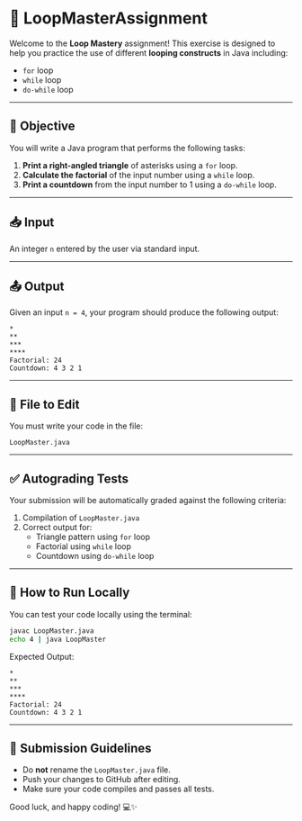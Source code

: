# 🎯 LoopMasterAssignment

Welcome to the **Loop Mastery** assignment! This exercise is designed to help you practice the use of different **looping constructs** in Java including:

- `for` loop
- `while` loop
- `do-while` loop

---

## 🧠 Objective

You will write a Java program that performs the following tasks:

1. **Print a right-angled triangle** of asterisks using a `for` loop.
2. **Calculate the factorial** of the input number using a `while` loop.
3. **Print a countdown** from the input number to 1 using a `do-while` loop.

---

## 📥 Input

An integer `n` entered by the user via standard input.

---

## 📤 Output

Given an input `n = 4`, your program should produce the following output:

```
*
**
***
****
Factorial: 24
Countdown: 4 3 2 1
```

---

## 📄 File to Edit

You must write your code in the file:

```
LoopMaster.java
```

---

## ✅ Autograding Tests

Your submission will be automatically graded against the following criteria:

1. Compilation of `LoopMaster.java`
2. Correct output for:
   - Triangle pattern using `for` loop
   - Factorial using `while` loop
   - Countdown using `do-while` loop

---

## 🚀 How to Run Locally

You can test your code locally using the terminal:

```bash
javac LoopMaster.java
echo 4 | java LoopMaster
```

Expected Output:

```
*
**
***
****
Factorial: 24
Countdown: 4 3 2 1
```

---

## 📌 Submission Guidelines

- Do **not** rename the `LoopMaster.java` file.
- Push your changes to GitHub after editing.
- Make sure your code compiles and passes all tests.

Good luck, and happy coding! 💻✨

